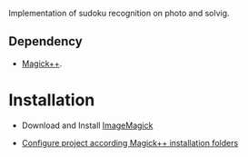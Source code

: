 Implementation of sudoku recognition on photo and solvig.

## Dependency

* [Magick++](http://www.imagemagick.org/Magick++/).

# Installation

* Download and Install [ImageMagick](http://www.imagemagick.org/script/binary-releases.php)

* [Configure project according Magick++ installation folders](http://fortunomedia.com/magick-plus-plus-config-vs2010/)